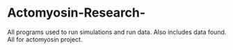 # Actomyosin-Research-
All programs used to run simulations and run data. Also includes data found. All for actomyosin project.
